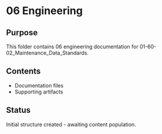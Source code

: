 # 06 Engineering

## Purpose
This folder contains 06 engineering documentation for 01-60-02_Maintenance_Data_Standards.

## Contents
- Documentation files
- Supporting artifacts

## Status
Initial structure created - awaiting content population.
